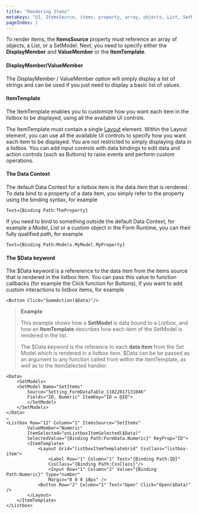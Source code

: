 ```yaml
---
title: "Rendering Items"
metaKeys: "UI, ItemsSource, items, property, array, objects, List, SetModel, listbox, ValueMember, ItemTemplate, DisplayMember, ValueMember, layout, display, The Data Context, keyword, bind, $Data keyword, "
pageIndex: 1
---
```





To render items, the **ItemsSource** property must reference an array of objects, a List, or a SetModel. Next, you need to specify either the **DisplayMember** and **ValueMember** or the **ItemTemplate**.

#### DisplayMember/ValueMember

The DisplayMember / ValueMember option will simply display a list of strings and can be used if you just need to display a basic list of values.

#### ItemTemplate

The ItemTemplate enables you to customize how you want each item in the listbox to be displayed, using all the available UI controls.

The ItemTemplate must contain a single [Layout](../layout.md) element. Within the Layout element, you can use all the available UI controls to specify how you want each item to be displayed. You are not restricted to simply displaying data in a listbox. You can add input controls with data bindings to edit data and action controls (such as Buttons) to raise events and perform custom operations.

#### The Data Context

The default Data Context for a listbox item is the data item that is rendered. To data bind to a property of a data item, you simply refer to the property using the binding syntax, for example

    Text={Binding Path:TheProperty}

If you need to bind to something outside the default Data Context, for example a Model, List or a custom object in the Form Runtime, you can their fully qualified path, for example 

    Text={Binding Path:Models.MyModel.MyProperty}

#### The $Data keyword

The $Data keyword is a refererence to the data item from the items source that is rendered in the listbox item. You can pass this value to function callbacks (for example the Click function for Buttons), if you want to add custom interactions to listbox items, for example

    <Button Click="SomeAction($Data)"/>


>**Example**
>
>This example shows how a **SetModel** is data bound to a Listbox, and how an **ItemTemplate** describes how each item of the SetModel is rendered in the list.
>
>The $Data keyword is the reference to each **data item** from the Set Model which is rendered in a listbox item. $Data can be be passed as an argument to any function called from within the ItemTemplate, as well as to the ItemSelected handler.
>
    <Data>
        <SetModels>
        <SetModel Name="SetItems"  
            Source="Setting_FormDataTable_11022017131046"  
            Fields="ID, Numeric" ItemKey="ID = @ID">
            </SetModel>
        </SetModels>
    </Data>
    …
    <Listbox Row="12" Column="1" ItemsSource="SetItems" 
            ValueMember="Numeric" 
            ItemSelected="onListboxItemSelected($Data)" 
            SelectedValue="{Binding Path:FormData.Numeric}" KeyProp="ID">
            <ItemTemplate>
                <Layout Grid="listboxItemTemplateGrid" CssClass="listbox-item">
                    <Label Row="1" Column="1" Text="{Binding Path:ID}"  
                    CssClass="{Binding Path:CssClass}"/>
                    <Input Row="1" Column="2" Value="{Binding Path:Numeric}" Type="number"  
                    Margin="0 0 0 10px" />
                <Button Row="2" Column="1" Text="Open" Click="Open($Data)" />                
            </Layout>
        </ItemTemplate>
    </Listbox>

